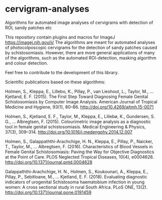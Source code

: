 # cervigram-analyses
Algorithms for automated image analyses of cervigrams with detection of ROI, sandy patches etc

This repository contain plugins and macros for ImageJ https://imagej.nih.gov/ij/
The algorithms are meant for automated analyses of photocolposcopic cervigrams for the detection of sandy patches caused by schistosomiasis. However, there are more general applications of many of the algorithms, such as the automated ROI-detection, masking algorithm and colour detection.

Feel free to contribute to the development of this library.

Scientific publications based on these algorithms:

Holmen, S., Kleppa, E., Lillebo, K., Pillay, P., van Lieshout, L., Taylor, M., … Kjetland, E. F. (2015). The First Step Toward Diagnosing Female Genital Schistosomiasis by Computer Image Analysis. American Journal of Tropical Medicine and Hygiene, 93(1), 80–86. http://doi.org/10.4269/ajtmh.15-0071

Holmen, S., Kjetland, E. F., Taylor, M., Kleppa, E., Lillebø, K., Gundersen, S. G., … Albregtsen, F. (2015). Colourimetric image analysis as a diagnostic tool in female genital schistosomiasis. Medical Engineering & Physics, 37(3), 309–314. http://doi.org/10.1016/j.medengphy.2014.12.007

Holmen, S., Galappaththi-Arachchige, H. N., Kleppa, E., Pillay, P., Naicker, T., Taylor, M., … Albregtsen, F. (2016). Characteristics of Blood Vessels in Female Genital Schistosomiasis: Paving the Way for Objective Diagnostics at the Point of Care. PLOS Neglected Tropical Diseases, 10(4), e0004628. http://doi.org/10.1371/journal.pntd.0004628

Galappaththi-Arachchige, H. N., Holmen, S., Koukounari, A., Kleppa, E., Pillay, P., Sebitloane, M., … Kjetland, E. F. (2018). Evaluating diagnostic indicators of urogenital Schistosoma haematobium infection in young women: A cross sectional study in rural South Africa. PLoS ONE, 13(2). http://doi.org/10.1371/journal.pone.0191459
